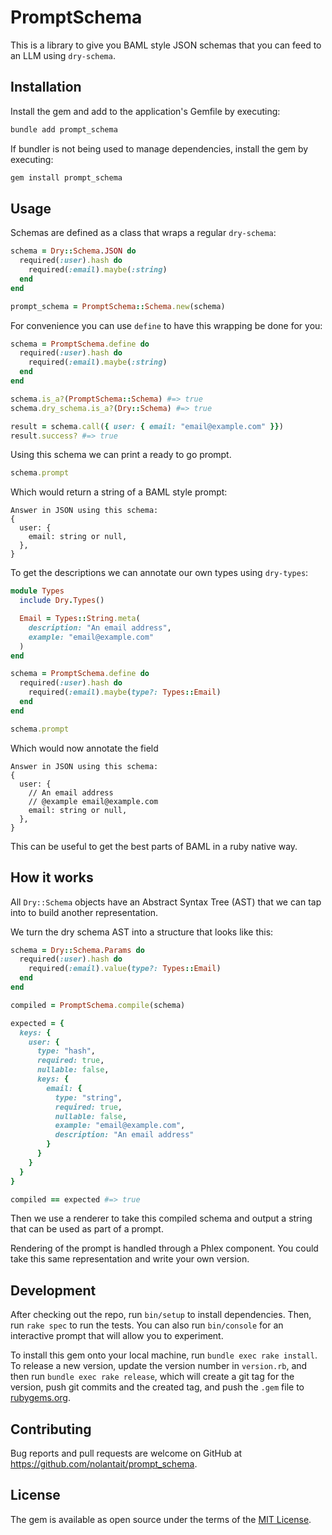 # PromptSchema

This is a library to give you BAML style JSON schemas that you can feed to an
LLM using `dry-schema`.

## Installation

Install the gem and add to the application's Gemfile by executing:

```bash
bundle add prompt_schema
```

If bundler is not being used to manage dependencies, install the gem by executing:

```bash
gem install prompt_schema
```

## Usage

Schemas are defined as a class that wraps a regular `dry-schema`:

```ruby
schema = Dry::Schema.JSON do
  required(:user).hash do
    required(:email).maybe(:string)
  end
end

prompt_schema = PromptSchema::Schema.new(schema)
```

For convenience you can use `define` to have this wrapping be done for you:

```ruby
schema = PromptSchema.define do
  required(:user).hash do
    required(:email).maybe(:string)
  end
end

schema.is_a?(PromptSchema::Schema) #=> true
schema.dry_schema.is_a?(Dry::Schema) #=> true

result = schema.call({ user: { email: "email@example.com" }})
result.success? #=> true
```

Using this schema we can print a ready to go prompt.

```ruby
schema.prompt
```

Which would return a string of a BAML style prompt:

```
Answer in JSON using this schema:
{
  user: {
    email: string or null,
  },
}
```

To get the descriptions we can annotate our own types using `dry-types`:

```ruby
module Types
  include Dry.Types()

  Email = Types::String.meta(
    description: "An email address",
    example: "email@example.com"
  )
end

schema = PromptSchema.define do
  required(:user).hash do
    required(:email).maybe(type?: Types::Email)
  end
end

schema.prompt
```

Which would now annotate the field

```
Answer in JSON using this schema:
{
  user: {
    // An email address
    // @example email@example.com
    email: string or null,
  },
}
```

This can be useful to get the best parts of BAML in a ruby native way.

## How it works

All `Dry::Schema` objects have an Abstract Syntax Tree (AST) that we can tap
into to build another representation.

We turn the dry schema AST into a structure that looks like this:

```ruby
schema = Dry::Schema.Params do
  required(:user).hash do
    required(:email).value(type?: Types::Email)
  end
end

compiled = PromptSchema.compile(schema)

expected = {
  keys: {
    user: {
      type: "hash",
      required: true,
      nullable: false,
      keys: {
        email: {
          type: "string",
          required: true,
          nullable: false,
          example: "email@example.com",
          description: "An email address"
        }
      }
    }
  }
}

compiled == expected #=> true
```

Then we use a renderer to take this compiled schema and output a string that can
be used as part of a prompt.

Rendering of the prompt is handled through a Phlex component. You could take
this same representation and write your own version.

## Development

After checking out the repo, run `bin/setup` to install dependencies. Then, run
`rake spec` to run the tests. You can also run `bin/console` for an interactive
prompt that will allow you to experiment.

To install this gem onto your local machine, run `bundle exec rake install`. To
release a new version, update the version number in `version.rb`, and then run
`bundle exec rake release`, which will create a git tag for the version, push
git commits and the created tag, and push the `.gem` file to
[rubygems.org](https://rubygems.org).

## Contributing

Bug reports and pull requests are welcome on GitHub at https://github.com/nolantait/prompt_schema.

## License

The gem is available as open source under the terms of the [MIT License](https://opensource.org/licenses/MIT).
